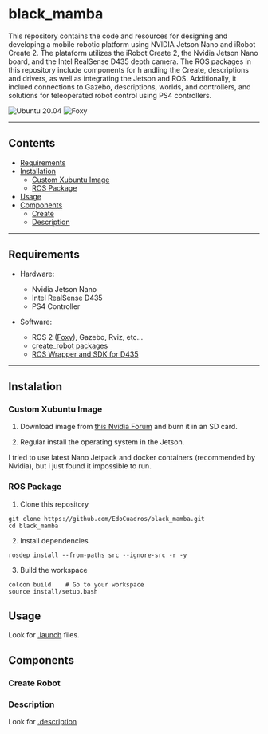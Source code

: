 # black_mamba


This repository contains the code and resources for designing and developing a mobile robotic platform using 
NVIDIA Jetson Nano and iRobot Create 2. The plataform utilizes the iRobot Create 2, the Nvidia Jetson Nano board, and the Intel RealSense D435 depth camera. The ROS packages in this repository include components for h andling the Create, descriptions and drivers, as  well as integrating the Jetson and ROS. Additionally, it inclued connections to Gazebo, descriptions, worlds, and controllers, and solutions for teleoperated robot control using PS4 controllers. 

![Ubuntu 20.04](https://img.shields.io/badge/Ubuntu-20.04-orange?logo=ubuntu&logoColor=white)
![Foxy](https://img.shields.io/badge/ROS-Foxy-blue?logo=ros&logoColor=white)

<hr>

## Contents

- [Requirements](#requirements)
- [Installation](#Instalation)
    - [Custom Xubuntu Image](#custom-xubuntu-image)
    - [ROS Package](#ros-package)
- [Usage](#usage)
- [Components](#usage)
    - [Create](#create-robot)
    - [Description](#description)
<hr>

## Requirements

- Hardware: 
    - Nvidia Jetson Nano
    - Intel RealSense D435
    - PS4 Controller

- Software:
    - ROS 2 ([Foxy](https://docs.ros.org/en/foxy/Installation.html)), Gazebo, Rviz, etc...
    - [create_robot packages](https://github.com/AutonomyLab/create_robot.git)
    - [ROS Wrapper and SDK for D435](https://github.com/IntelRealSense/realsense-ros.git)

<hr>

## Instalation

### Custom Xubuntu Image

1. Download image from [this Nvidia Forum](https://forums.developer.nvidia.com/t/xubuntu-20-04-focal-fossa-l4t-r32-3-1-custom-image-for-the-jetson-nano/121768) and burn it in an SD card.

2. Regular install the operating system in the Jetson.

I tried to use latest Nano Jetpack and  docker containers (recommended by Nvidia), but i just found it impossible to run. 


### ROS Package
1. Clone this repository
```
git clone https://github.com/EdoCuadros/black_mamba.git
cd black_mamba
```
2. Install dependencies
```
rosdep install --from-paths src --ignore-src -r -y
```
3. Build the workspace
```
colcon build    # Go to your workspace 
source install/setup.bash   
```

## Usage

Look for [.launch](launch/README.md) files.

## Components 

### Create Robot

### Description

Look for [.description](description/README.md)

